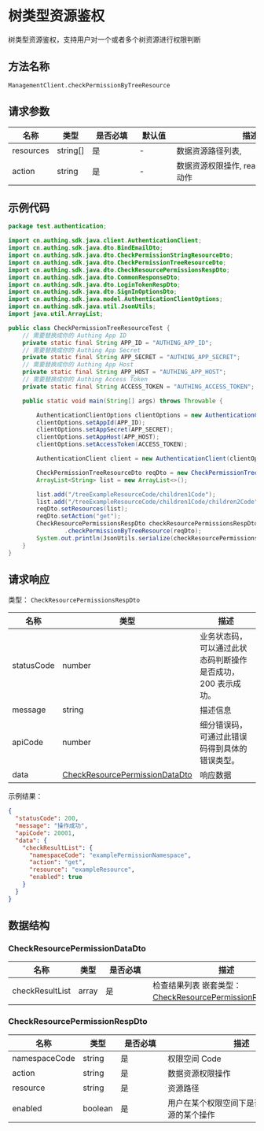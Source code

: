 # 树类型资源鉴权

<!--
  警告⚠️：
  不要直接修改该文档，
  https://github.com/Authing/authing-docs-factory
  使用该项目进行生成
-->

<LastUpdated />

树类型资源鉴权，支持用户对一个或者多个树资源进行权限判断

## 方法名称

`ManagementClient.checkPermissionByTreeResource`

## 请求参数

| 名称 | 类型 | <div style="width:80px">是否必填</div> | <div style="width:60px">默认值</div> | <div style="width:300px">描述</div> | <div style="width:200px">示例值</div> |
| ---- | ---- | ---- | ---- | ---- | ---- |
| resources | string[] | 是 | - | 数据资源路径列表,  | `["exampleResource"]` |
| action | string | 是 | - | 数据资源权限操作, read、get、write 等动作  | `get` |




## 示例代码

```java
package test.authentication;

import cn.authing.sdk.java.client.AuthenticationClient;
import cn.authing.sdk.java.dto.BindEmailDto;
import cn.authing.sdk.java.dto.CheckPermissionStringResourceDto;
import cn.authing.sdk.java.dto.CheckPermissionTreeResourceDto;
import cn.authing.sdk.java.dto.CheckResourcePermissionsRespDto;
import cn.authing.sdk.java.dto.CommonResponseDto;
import cn.authing.sdk.java.dto.LoginTokenRespDto;
import cn.authing.sdk.java.dto.SignInOptionsDto;
import cn.authing.sdk.java.model.AuthenticationClientOptions;
import cn.authing.sdk.java.util.JsonUtils;
import java.util.ArrayList;

public class CheckPermissionTreeResourceTest {
    // 需要替换成你的 Authing App ID
    private static final String APP_ID = "AUTHING_APP_ID";
    // 需要替换成你的 Authing App Secret
    private static final String APP_SECRET = "AUTHING_APP_SECRET";
    // 需要替换成你的 Authing App Host
    private static final String APP_HOST = "AUTHING_APP_HOST";
    // 需要替换成你的 Authing Access Token
    private static final String ACCESS_TOKEN = "AUTHING_ACCESS_TOKEN";

    public static void main(String[] args) throws Throwable {

        AuthenticationClientOptions clientOptions = new AuthenticationClientOptions();
        clientOptions.setAppId(APP_ID);
        clientOptions.setAppSecret(APP_SECRET);
        clientOptions.setAppHost(APP_HOST);
        clientOptions.setAccessToken(ACCESS_TOKEN);

        AuthenticationClient client = new AuthenticationClient(clientOptions);

        CheckPermissionTreeResourceDto reqDto = new CheckPermissionTreeResourceDto();
        ArrayList<String> list = new ArrayList<>();

        list.add("/treeExampleResourceCode/children1Code");
        list.add("/treeExampleResourceCode/children1Code/children2Code");
        reqDto.setResources(list);
        reqDto.setAction("get");
        CheckResourcePermissionsRespDto checkResourcePermissionsRespDto = client
                .checkPermissionByTreeResource(reqDto);
        System.out.println(JsonUtils.serialize(checkResourcePermissionsRespDto));
    }
}
```




## 请求响应

类型： `CheckResourcePermissionsRespDto`

| 名称 | 类型 | 描述 |
| ---- | ---- | ---- |
| statusCode | number | 业务状态码，可以通过此状态码判断操作是否成功，200 表示成功。 |
| message | string | 描述信息 |
| apiCode | number | 细分错误码，可通过此错误码得到具体的错误类型。 |
| data | <a href="#CheckResourcePermissionDataDto">CheckResourcePermissionDataDto</a> | 响应数据 |



示例结果：

```json
{
  "statusCode": 200,
  "message": "操作成功",
  "apiCode": 20001,
  "data": {
    "checkResultList": {
      "namespaceCode": "examplePermissionNamespace",
      "action": "get",
      "resource": "exampleResource",
      "enabled": true
    }
  }
}
```

## 数据结构


### <a id="CheckResourcePermissionDataDto"></a> CheckResourcePermissionDataDto

| 名称 | 类型 | <div style="width:80px">是否必填</div> | <div style="width:300px">描述</div> | <div style="width:200px">示例值</div> |
| ---- |  ---- | ---- | ---- | ---- |
| checkResultList | array | 是 | 检查结果列表 嵌套类型：<a href="#CheckResourcePermissionRespDto">CheckResourcePermissionRespDto</a>。  |  |


### <a id="CheckResourcePermissionRespDto"></a> CheckResourcePermissionRespDto

| 名称 | 类型 | <div style="width:80px">是否必填</div> | <div style="width:300px">描述</div> | <div style="width:200px">示例值</div> |
| ---- |  ---- | ---- | ---- | ---- |
| namespaceCode | string | 是 | 权限空间 Code   |  `examplePermissionNamespace` |
| action | string | 是 | 数据资源权限操作   |  `get` |
| resource | string | 是 | 资源路径   |  `exampleResource` |
| enabled | boolean | 是 | 用户在某个权限空间下是否具有该数据资源的某个操作   |  `true` |


